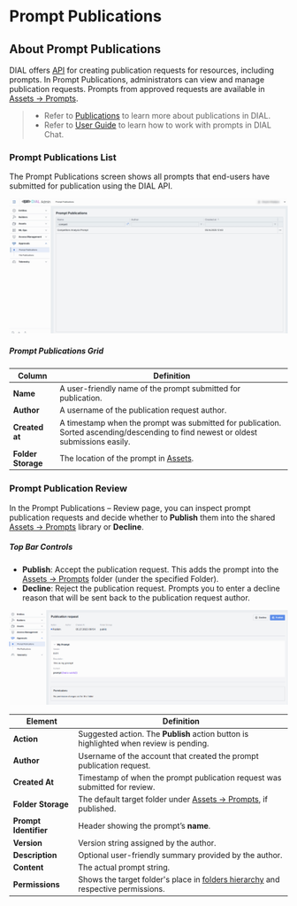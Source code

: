 # Prompt Publications

## About Prompt Publications

DIAL offers [API](https://dialx.ai/dial_api#tag/Publications/operation/createPublication) for creating publication requests for resources, including prompts.
In Prompt Publications, administrators can view and manage publication requests. Prompts from approved requests are available in [Assets → Prompts](/docs/tutorials/3.admin/assets-prompts.md).

> * Refer to [Publications](/docs/platform/7.collaboration-intro.md#publication) to learn more about publications in DIAL.
> * Refer to [User Guide](/docs/tutorials/0.user-guide.md#prompts) to learn how to work with prompts in DIAL Chat.

### Prompt Publications List

The Prompt Publications screen shows all prompts that end-users have submitted for publication using the DIAL API. 

![ ](img/img_52.png)

##### Prompt Publications Grid


| Column         | Definition|
|----------------|-----------|
| **Name**       | A user-friendly name of the prompt submitted for publication.|
| **Author**     | A username of the publication request author.|
| **Created at** | A timestamp when the prompt was submitted for publication. Sorted ascending/descending to find newest or oldest submissions easily. |
| **Folder Storage** | The location of the prompt in [Assets](/docs/tutorials/3.admin/assets-prompts.md). |

### Prompt Publication Review

In the Prompt Publications – Review page, you can inspect prompt publication requests and decide whether to **Publish** them into the shared [Assets → Prompts](/docs/tutorials/3.admin/assets-prompts.md) library or **Decline**.

##### Top Bar Controls

* **Publish**: Accept the publication request. This adds the prompt into the [Assets → Prompts](/docs/tutorials/3.admin/assets-prompts.md) folder (under the specified Folder).
* **Decline**: Reject the publication request. Prompts you to enter a decline reason that will be sent back to the publication request author.

![](img/img_53.png)

| Element                | Definition                                                                        |
|------------------------|-----------------------------------------------------------------------------------|
| **Action**             | Suggested action. The **Publish** action button is highlighted when review is pending.                            |
| **Author**             | Username of the account that created the prompt publication request. |
| **Created At**         | Timestamp of when the prompt publication request was submitted for review.                            |
| **Folder Storage**     | The default target folder under [Assets → Prompts](/docs/tutorials/3.admin/assets-prompts.md), if published.                    |
| **Prompt Identifier**  | Header showing the prompt’s **name**.                                             |
| **Version**            | Version string assigned by the author.                                            |
| **Description**        | Optional user-friendly summary provided by the author.                           |
| **Content**            | The actual prompt string.         |
| **Permissions**        | Shows the target folder's place in [folders hierarchy](/docs/tutorials/3.admin/access-management-folders-storage.md) and respective permissions.  |
